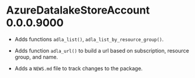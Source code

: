 # AzureDatalakeStoreAccount 0.0.0.9000

* Adds functions `adla_list()`, `adla_list_by_resource_group()`.

* Adds function `adla_url()` to build a url based on subscription, resource group, and name.

* Adds a `NEWS.md` file to track changes to the package.



